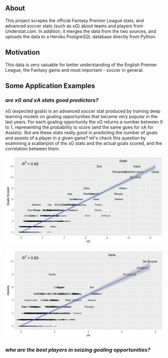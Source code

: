 ## About
This project scrapes the official Fantasy Premier League stats, and advanced soccer stats (such as xG) about teams and players from Understat.com. In addition, it merges the data from the two sources, and uploads the data to a Heroku PostgreSQL database directly from Python.

## Motivation
This data is very valuable for better understanding of the English Premier League, the Fantasy game and most important - soccer in general.

## Some Application Examples
### *are xG and xA stats good predictors?*
xG (expected goals) is an advanced soccer stat produced by training deep learning models on goaling opportunities that became very popular in the last years. For each goaling opportunity the xG returns a number between 0 to 1, representing the probability to score (and the same goes for xA for Assists). But are these stats really good in predicting the number of goals and assists of a player in a given game? let's check this question by examining a scatterplot of the xG stats and the actual goals scored, and the correlation between them.

<p align="center">
  <img src="/Visualizations/xG_Goals.png" width="600"/>
</p>

<p align="center">
  <img src="/Visualizations/xA_Assists.png" width="600"/>
</p>

### *who are the best players in seizing goaling opportunities?*
